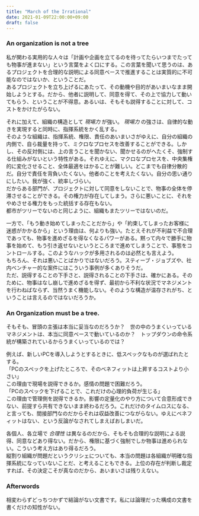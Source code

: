 ```yaml
---
title: "March of the Irrational"
date: 2021-01-09T22:00:00+09:00
draft: false
---
```


### An organization is not a tree

私が関わる実用的な人々は「計画や企画を立てるのを待ってたらいつまでたっても物事が進まない」という言葉をよく口にする。この言葉を聞いて思うのは、あるプロジェクトを合理的な説明による同意ベースで推進することは実質的に不可能なのではないか、ということだ。  
あるプロジェクトを立ち上げるにあたって、その動機や目的があいまいなまま開始しようとする。だから、他者に説明して、同意を得て、その上で協力して動いてもらう、ということが不得意。あるいは、そもそも説得することに対して、コストをかけたがらない。  

それに加えて、組織の構造として _現場力_ が強い。 _現場力_ の強さは、自律的な動きを実現すると同時に、指揮系統をかく乱する。  
そのような組織は、指揮系統、権限、責任のあいまいさがゆえに、自分の組織の内側で、自ら裁量を持って、ミクロなプロセスを改善することができる。しかし、その反対側には、上の言うことを聞かない、聞かせるのがへたくそ、強制する仕組みがないという特性がある。それゆえに、マクロなプロセスを、中央集権的に変化させること、全体最適をはかることが難しい。どこまでも自律分散的だ。自分で責任を背負いたくない。他者のことを考えたくない。自分の思い通りにしたい。我が強く、統率しづらい。  
だからある部門が、プロジェクトに対して同意をしないことで、物事の全体を停滞させることができる。その権力が存在してしまう。さらに悪いことに、それをやめさせる権力をもった統括する存在もない。  
都市がツリーでないのと同じように、組織もまたツリーではないのだ。

一方で、「もう動き始めてしまったことだから」や「約束してしまったお客様に迷惑がかかるから」という理由は、何よりも強い。たとえそれが不利益で不合理であっても、物事を進めざるを得なくなるパワーがある。黙って内々で勝手に物事を始めて、もう引き返せないというところまで進めてしまうことで、事態をコントロールする。このようなハックが多用されるのは必然とも言えよう。  
もちろん、それは悪いことばかりではないだろう。スティーブ・ジョブズや、社内ベンチャー的な案件にはこういう事例が多くありそうだ。  
ただ、説得することの下手さと、説得されることの下手さは、確かにある。そのために、物事はなし崩しで進めざるを得ず、最初から不利な状況でマネジメントを行わねばならず、当然うまく機能しない。そのような構造が温存されがち、ということは言えるのではないだろうか。

### An Organization must be a tree.

そもそも、冒頭の主張は本当に妥当なのだろうか？　世の中のうまくいっているマネジメントは、本当に同意ベースで動いているのか？　トップダウンの命令系統が構築されているからうまくいっているのでは？

例えば、新しいPCを導入しようとするときに、低スペックなものが選ばれたとする。  
「PCのスペックを上げたところで、そのベネフィットは上昇するコストより小さい」  
この理由で現場を説得できるか。感情の問題で困難だろう。  
「PCのスペックを下げることで、これだけの心理的負荷が生じる」  
この理由で管理側を説得できるか。影響の定量化のやり方について合意形成できない、前提すら共有できないまま終わるだろう。これだけのタイムロスになる、と言っても、間接部門なのだからそれは収益改善につながらない。ゆえにベネフィットはない、という反論がなされてしまえばおしまいだ。

各個人、各立場で _合理性_ は異なるのだから、そもそも合理的な説明による説得、同意などあり得ない。だから、権限に基づく強制でしか物事は進められない。こういう考え方はあり得るだろう。  
縦割り組織が問題だというクリシェについても、本当の問題は各組織が明確な指揮系統になっていないことだ、と考えることもできる。上位の存在が判断し裁定すれば、その決定こそが真なのだから、あいまいさは残りえない。

### Afterwords

相変わらずどっちつかずで結論がない文書です。私には論理だった構成の文書を書くだけの知性がない。